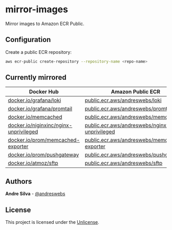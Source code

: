 # mirror-images

Mirror images to Amazon ECR Public.

## Configuration

Create a public ECR repository:

```sh
aws ecr-public create-repository --repository-name <repo-name>
```

## Currently mirrored

| Docker Hub                                                                                     | Amazon Public ECR |
| ---                                                                                            | ---               |
| [docker.io/grafana/loki](https://hub.docker.com/r/grafana/loki)                                | [public.ecr.aws/andreswebs/loki](https://gallery.ecr.aws/andreswebs/loki) |
| [docker.io/grafana/promtail](https://hub.docker.com/r/grafana/promtail)                        | [public.ecr.aws/andreswebs/promtail](https://gallery.ecr.aws/andreswebs/promtail) |
| [docker.io/memcached](https://hub.docker.com/_/memcached)                                      | [public.ecr.aws/andreswebs/memcached](https://gallery.ecr.aws/andreswebs/memcached) |
| [docker.io/niginxinc/nginx-unprivileged](https://hub.docker.com/r/nginxinc/nginx-unprivileged) | [public.ecr.aws/andreswebs/nginx-unprivileged](https://gallery.ecr.aws/andreswebs/nginx-unprivileged) |
| [docker.io/prom/memcached-exporter](https://hub.docker.com/r/prom/memcached-exporter)          | [public.ecr.aws/andreswebs/memcached-exporter](https://gallery.ecr.aws/andreswebs/memcached-exporter) |
| [docker.io/prom/pushgateway](https://hub.docker.com/r/prom/pushgateway)                        | [public.ecr.aws/andreswebs/pushgateway](https://gallery.ecr.aws/andreswebs/pushgateway) |
| [docker.io/atmoz/sftp](https://hub.docker.com/r/atmoz/sftp)                                    | [public.ecr.aws/andreswebs/sftp](https://gallery.ecr.aws/andreswebs/sftp) |

## Authors

**Andre Silva** - [@andreswebs](https://github.com/andreswebs)

## License

This project is licensed under the [Unlicense](UNLICENSE.md).
